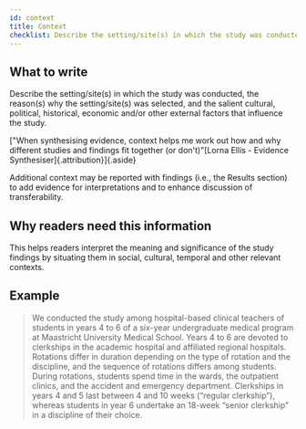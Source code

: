 ```yaml
---
id: context
title: Context
checklist: Describe the setting/site(s) in which the study was conducted, why it was selected, and any other salient contextual factors that may influence the study.
---
```


## What to write

Describe the setting/site(s) in which the study was conducted, the reason(s) why the setting/site(s) was selected, and the salient cultural, political, historical, economic and/or other external factors that influence the study.

["When synthesising evidence, context helps me work out how and why different studies and findings fit together (or don't)"[Lorna Ellis - Evidence Synthesiser]{.attribution}]{.aside}

Additional context may be reported with findings (i.e., the Results section) to add evidence for interpretations and to enhance discussion of transferability.

## Why readers need this information

This helps readers interpret the meaning and significance of the study findings by situating them in social, cultural, temporal and other relevant contexts.

## Example

> We conducted the study among hospital-based clinical teachers of students in years 4 to 6 of a six-year undergraduate medical program at Maastricht University Medical School. Years 4 to 6 are devoted to clerkships in the academic hospital and affiliated regional hospitals. Rotations differ in duration depending on the type of rotation and the discipline, and the sequence of rotations differs among students. During rotations, students spend time in the wards, the outpatient clinics, and the accident and emergency department. Clerkships in years 4 and 5 last between 4 and 10 weeks (“regular clerkship”), whereas students in year 6 undertake an 18-week “senior clerkship” in a discipline of their choice.
